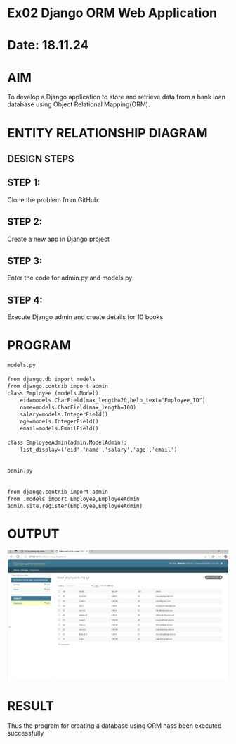 # Ex02 Django ORM Web Application
# Date: 18.11.24
# AIM
To develop a Django application to store and retrieve data from a bank loan database using Object Relational Mapping(ORM).

# ENTITY RELATIONSHIP DIAGRAM
## DESIGN STEPS
## STEP 1:
Clone the problem from GitHub

## STEP 2:
Create a new app in Django project

## STEP 3:
Enter the code for admin.py and models.py

## STEP 4:
Execute Django admin and create details for 10 books

# PROGRAM
```
models.py 

from django.db import models
from django.contrib import admin
class Employee (models.Model):
    eid=models.CharField(max_length=20,help_text="Employee_ID")
    name=models.CharField(max_length=100)
    salary=models.IntegerField()
    age=models.IntegerField()
    email=models.EmailField()

class EmployeeAdmin(admin.ModelAdmin):
    list_display=('eid','name','salary','age','email')


admin.py


from django.contrib import admin
from .models import Employee,EmployeeAdmin
admin.site.register(Employee,EmployeeAdmin)
```

# OUTPUT
![alt text](<Screenshot 2024-12-07 203908.png>)

# RESULT
Thus the program for creating a database using ORM hass been executed successfully
